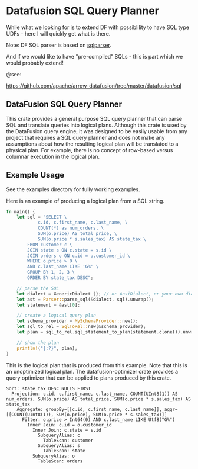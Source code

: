 # Datafusion SQL Query Planner

While what we looking for is to extend DF with possiblility to have SQL type UDFs - here I will quickly get what is there.

Note: DF SQL parser is based on [sqlparser](sqlparser.md).

And if we would like to have "pre-compiled" SQLs - this is part which we would probably extend!

@see:

https://github.com/apache/arrow-datafusion/tree/master/datafusion/sql






## DataFusion SQL Query Planner
This crate provides a general purpose SQL query planner that can parse SQL and translate queries into logical plans. Although this crate is used by the DataFusion query engine, it was designed to be easily usable from any project that requires a SQL query planner and does not make any assumptions about how the resulting logical plan will be translated to a physical plan. For example, there is no concept of row-based versus columnar execution in the logical plan.

## Example Usage
See the examples directory for fully working examples.

Here is an example of producing a logical plan from a SQL string.
```rust
fn main() {
    let sql = "SELECT \
            c.id, c.first_name, c.last_name, \
            COUNT(*) as num_orders, \
            SUM(o.price) AS total_price, \
            SUM(o.price * s.sales_tax) AS state_tax \
        FROM customer c \
        JOIN state s ON c.state = s.id \
        JOIN orders o ON c.id = o.customer_id \
        WHERE o.price > 0 \
        AND c.last_name LIKE 'G%' \
        GROUP BY 1, 2, 3 \
        ORDER BY state_tax DESC";

    // parse the SQL
    let dialect = GenericDialect {}; // or AnsiDialect, or your own dialect ...
    let ast = Parser::parse_sql(&dialect, sql).unwrap();
    let statement = &ast[0];

    // create a logical query plan
    let schema_provider = MySchemaProvider::new();
    let sql_to_rel = SqlToRel::new(&schema_provider);
    let plan = sql_to_rel.sql_statement_to_plan(statement.clone()).unwrap();

    // show the plan
    println!("{:?}", plan);
}
```


This is the logical plan that is produced from this example. Note that this is an unoptimized logical plan. The datafusion-optimizer crate provides a query optimizer that can be applied to plans produced by this crate.


```log
Sort: state_tax DESC NULLS FIRST
  Projection: c.id, c.first_name, c.last_name, COUNT(UInt8(1)) AS num_orders, SUM(o.price) AS total_price, SUM(o.price * s.sales_tax) AS state_tax
    Aggregate: groupBy=[[c.id, c.first_name, c.last_name]], aggr=[[COUNT(UInt8(1)), SUM(o.price), SUM(o.price * s.sales_tax)]]
      Filter: o.price > Int64(0) AND c.last_name LIKE Utf8("G%")
        Inner Join: c.id = o.customer_id
          Inner Join: c.state = s.id
            SubqueryAlias: c
              TableScan: customer
            SubqueryAlias: s
              TableScan: state
          SubqueryAlias: o
            TableScan: orders

```

